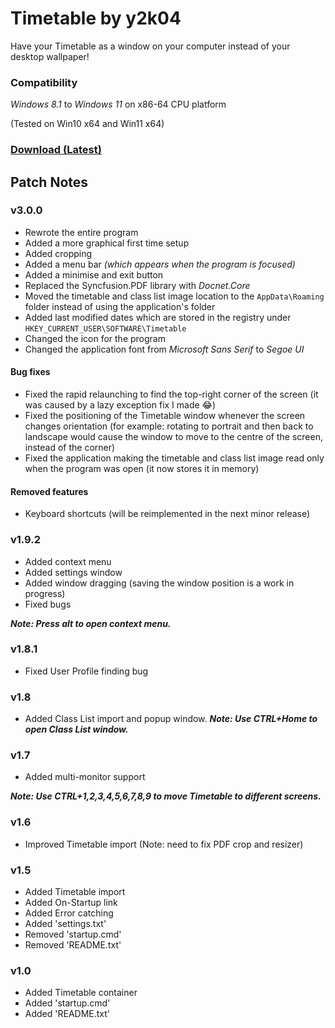 # Timetable by y2k04

Have your Timetable as a window on your computer instead of your desktop wallpaper!

### Compatibility
*Windows 8.1* to *Windows 11* on x86-64 CPU platform

(Tested on Win10 x64 and Win11 x64)

### [Download (Latest)](https://github.com/y2k04/timetable/releases/latest/download/Timetable.zip)

## Patch Notes

### v3.0.0
- Rewrote the entire program
- Added a more graphical first time setup
- Added cropping
- Added a menu bar _(which appears when the program is focused)_
- Added a minimise and exit button
- Replaced the Syncfusion.PDF library with _Docnet.Core_ 
- Moved the timetable and class list image location to the `AppData\Roaming` folder instead of using the application's folder
- Added last modified dates which are stored in the registry under `HKEY_CURRENT_USER\SOFTWARE\Timetable`
- Changed the icon for the program
- Changed the application font from _Microsoft Sans Serif_ to _Segoe UI_

#### Bug fixes
- Fixed the rapid relaunching to find the top-right corner of the screen (it was caused by a lazy exception fix I made 😂)
- Fixed the positioning of the Timetable window whenever the screen changes orientation (for example: rotating to portrait and then back to landscape would cause the window to move to the centre of the screen, instead of the corner)
- Fixed the application making the timetable and class list image read only when the program was open (it now stores it in memory)

#### Removed features
- Keyboard shortcuts (will be reimplemented in the next minor release)

### v1.9.2
 - Added context menu
 - Added settings window
 - Added window dragging (saving the window position is a work in progress)
 - Fixed bugs
 
 ***Note: Press alt to open context menu.***

### v1.8.1
 - Fixed User Profile finding bug

### v1.8
 - Added Class List import and popup window.
***Note: Use CTRL+Home to open Class List window.***

### v1.7
 - Added multi-monitor support
 
***Note: Use CTRL+1,2,3,4,5,6,7,8,9 to move Timetable to different screens.***

### v1.6
- Improved Timetable import (Note: need to fix PDF crop and resizer)

### v1.5
- Added Timetable import
- Added On-Startup link
- Added Error catching
- Added 'settings.txt'
- Removed 'startup.cmd'
- Removed 'README.txt'

### v1.0
- Added Timetable container
- Added 'startup.cmd'
- Added 'README.txt'
